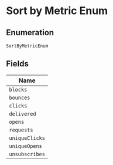 
# Sort by Metric Enum

## Enumeration

`SortByMetricEnum`

## Fields

| Name |
|  --- |
| `blocks` |
| `bounces` |
| `clicks` |
| `delivered` |
| `opens` |
| `requests` |
| `uniqueClicks` |
| `uniqueOpens` |
| `unsubscribes` |

